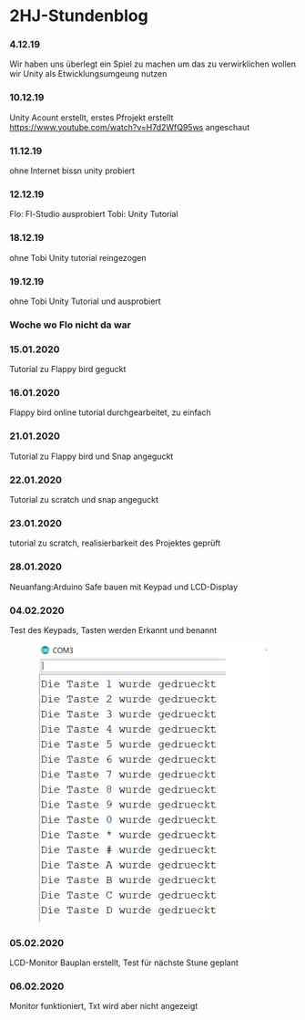 # 2HJ-Stundenblog

### 4.12.19
Wir haben uns überlegt ein Spiel zu machen
um das zu verwirklichen wollen wir Unity als Etwicklungsumgeung nutzen

### 10.12.19
Unity Acount erstellt, erstes Pfrojekt erstellt
https://www.youtube.com/watch?v=H7d2WfQ95ws angeschaut

### 11.12.19
ohne Internet bissn unity probiert

### 12.12.19
Flo: Fl-Studio ausprobiert
Tobi: Unity Tutorial

### 18.12.19
ohne Tobi Unity tutorial reingezogen
### 19.12.19
ohne Tobi Unity Tutorial und ausprobiert

### Woche wo Flo nicht da war
### 15.01.2020
Tutorial zu Flappy bird geguckt
### 16.01.2020
Flappy bird online tutorial durchgearbeitet, zu einfach
### 21.01.2020
Tutorial zu Flappy bird und Snap angeguckt
### 22.01.2020
Tutorial zu scratch und snap angeguckt
### 23.01.2020
tutorial zu scratch, realisierbarkeit des Projektes geprüft

### 28.01.2020
Neuanfang:Arduino Safe bauen mit Keypad und LCD-Display  

### 04.02.2020
Test des Keypads, Tasten werden Erkannt und benannt
<p align="center"><img width="400px" src="https://github.com/Florianovic/2HJ-Stundenblog/blob/master/TestKeypad.PNG"></p>

### 05.02.2020
LCD-Monitor Bauplan erstellt, Test für nächste Stune geplant

### 06.02.2020
Monitor funktioniert, Txt wird aber nicht angezeigt
